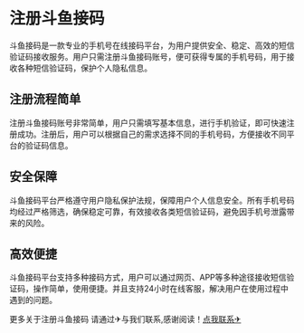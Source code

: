 # 注册斗鱼接码

斗鱼接码是一款专业的手机号在线接码平台，为用户提供安全、稳定、高效的短信验证码接收服务。用户只需注册斗鱼接码账号，便可获得专属的手机号码，用于接收各种短信验证码，保护个人隐私信息。

## 注册流程简单

注册斗鱼接码账号非常简单，用户只需填写基本信息，进行手机验证，即可快速注册成功。注册后，用户可以根据自己的需求选择不同的手机号码，方便接收不同平台的验证码信息。

## 安全保障

斗鱼接码平台严格遵守用户隐私保护法规，保障用户个人信息安全。所有手机号码均经过严格筛选，确保稳定可靠，有效接收各类短信验证码，避免因手机号泄露带来的风险。

## 高效便捷

斗鱼接码平台支持多种接码方式，用户可以通过网页、APP等多种途径接收短信验证码，操作简单，使用便捷。并且支持24小时在线客服，解决用户在使用过程中遇到的问题。

更多关于注册斗鱼接码 请通过✈与我们联系,感谢阅读！[点我联系✈](https://edge.G208.com)